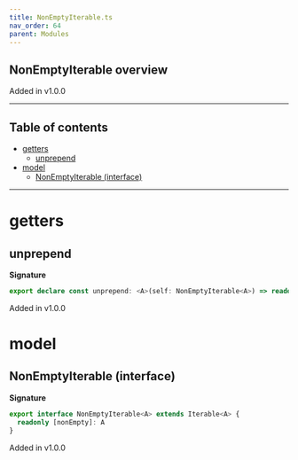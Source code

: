 ```yaml
---
title: NonEmptyIterable.ts
nav_order: 64
parent: Modules
---
```


## NonEmptyIterable overview

Added in v1.0.0

---

<h2 class="text-delta">Table of contents</h2>

- [getters](#getters)
  - [unprepend](#unprepend)
- [model](#model)
  - [NonEmptyIterable (interface)](#nonemptyiterable-interface)

---

# getters

## unprepend

**Signature**

```ts
export declare const unprepend: <A>(self: NonEmptyIterable<A>) => readonly [A, Iterator<A, any, undefined>]
```

Added in v1.0.0

# model

## NonEmptyIterable (interface)

**Signature**

```ts
export interface NonEmptyIterable<A> extends Iterable<A> {
  readonly [nonEmpty]: A
}
```

Added in v1.0.0
